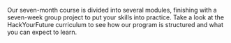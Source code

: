 Our seven-month course is divided into several modules, finishing with a seven-week group project to put your skills into practice. Take a look at the HackYourFuture curriculum to see how our program is structured and what you can expect to learn.

